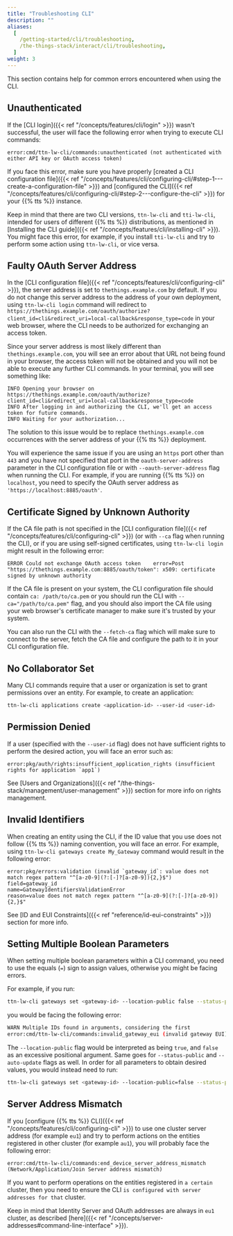 ```yaml
---
title: "Troubleshooting CLI"
description: ""
aliases:
  [
    /getting-started/cli/troubleshooting,
    /the-things-stack/interact/cli/troubleshooting,
  ]
weight: 3
---
```


This section contains help for common errors encountered when using the CLI.

<!--more-->

## Unauthenticated

If the [CLI login]({{< ref "/concepts/features/cli/login" >}}) wasn't successful, the user will face the following error when trying to execute CLI commands:

```
error:cmd/ttn-lw-cli/commands:unauthenticated (not authenticated with either API key or OAuth access token)
```

If you face this error, make sure you have properly [created a CLI configuration file]({{< ref "/concepts/features/cli/configuring-cli/#step-1---create-a-configuration-file" >}}) and [configured the CLI]({{< ref "/concepts/features/cli/configuring-cli/#step-2---configure-the-cli" >}}) for your {{% tts %}} instance.

Keep in mind that there are two CLI versions, `ttn-lw-cli` and `tti-lw-cli`, intended for users of different {{% tts %}} distributions, as mentioned in [Installing the CLI guide]({{< ref "/concepts/features/cli/installing-cli" >}}). You might face this error, for example, if you install `tti-lw-cli` and try to perform some action using `ttn-lw-cli`, or vice versa.

## Faulty OAuth Server Address

In the [CLI configuration file]({{< ref "/concepts/features/cli/configuring-cli" >}}), the server address is set to `thethings.example.com` by default. If you do not change this server address to the address of your own deployment, using `ttn-lw-cli login` command will redirect to `https://thethings.example.com/oauth/authorize?client_id=cli&redirect_uri=local-callback&response_type=code` in your web browser, where the CLI needs to be authorized for exchanging an access token.

Since your server address is most likely different than `thethings.example.com`, you will see an error about that URL not being found in your browser, the access token will not be obtained and you will not be able to execute any further CLI commands. In your terminal, you will see something like:

```
INFO Opening your browser on https://thethings.example.com/oauth/authorize?client_id=cli&redirect_uri=local-callback&response_type=code
INFO After logging in and authorizing the CLI, we'll get an access token for future commands.
INFO Waiting for your authorization...
```

The solution to this issue would be to replace `thethings.example.com` occurrences with the server address of your {{% tts %}} deployment.

You will experience the same issue if you are using an `https` port other than `443` and you have not specified that port in the `oauth-server-address` parameter in the CLI configuration file or with `--oauth-server-address` flag when running the CLI. For example, if you are running {{% tts %}} on `localhost`, you need to specify the OAuth server address as `'https://localhost:8885/oauth'`.

## Certificate Signed by Unknown Authority

If the CA file path is not specified in the [CLI configuration file]({{< ref "/concepts/features/cli/configuring-cli" >}}) (or with `--ca` flag when running the CLI), or if you are using self-signed certificates, using `ttn-lw-cli login` might result in the following error:

```
ERROR Could not exchange OAuth access token    error=Post "https://thethings.example.com:8885/oauth/token": x509: certificate signed by unknown authority
```

If the CA file is present on your system, the CLI configuration file should contain `ca: /path/to/ca.pem` or you should run the CLI with `--ca="/path/to/ca.pem"` flag, and you should also import the CA file using your web browser's certificate manager to make sure it's trusted by your system.

You can also run the CLI with the `--fetch-ca` flag which will make sure to connect to the server, fetch the CA file and configure the path to it in your CLI configuration file.

## No Collaborator Set

Many CLI commands require that a user or organization is set to grant permissions over an entity. For example, to create an application:

```bash
ttn-lw-cli applications create <application-id> --user-id <user-id>
```

## Permission Denied

If a user (specified with the `--user-id` flag) does not have sufficient rights to perform the desired action, you will face an error such as:

```
error:pkg/auth/rights:insufficient_application_rights (insufficient rights for application `app1`)
```

See [Users and Organizations]({{< ref "/the-things-stack/management/user-management" >}}) section for more info on rights management.

## Invalid Identifiers

When creating an entity using the CLI, if the ID value that you use does not follow {{% tts %}} naming convention, you will face an error. For example, using `ttn-lw-cli gateways create My_Gateway` command would result in the following error:

```
error:pkg/errors:validation (invalid `gateway_id`: value does not match regex pattern "^[a-z0-9](?:[-]?[a-z0-9]){2,}$")
field=gateway_id
name=GatewayIdentifiersValidationError
reason=value does not match regex pattern "^[a-z0-9](?:[-]?[a-z0-9]){2,}$"
```

See [ID and EUI Constraints]({{< ref "reference/id-eui-constraints" >}}) section for more info.

## Setting Multiple Boolean Parameters

When setting multiple boolean parameters within a CLI command, you need to use the equals (`=`) sign to assign values, otherwise you might be facing errors.

For example, if you run:

```bash
ttn-lw-cli gateways set <gateway-id> --location-public false --status-public false --auto-update true
```

you would be facing the following error:

```bash
WARN Multiple IDs found in arguments, considering the first
error:cmd/ttn-lw-cli/commands:invalid_gateway_eui (invalid gateway EUI)
```

The `--location-public` flag would be interpreted as being `true`, and `false` as an excessive positional argument. Same goes for `--status-public` and `--auto-update` flags as well. In order for all parameters to obtain desired values, you would instead need to run:

```bash
ttn-lw-cli gateways set <gateway-id> --location-public=false --status-public=false --auto-update=true
```

## Server Address Mismatch

If you [configure {{% tts %}} CLI]({{< ref "/concepts/features/cli/configuring-cli" >}}) to use one cluster server address (for example `eu1`) and try to perform actions on the entities registered in other cluster (for example `au1`), you will probably face the following error:

```
error:cmd/ttn-lw-cli/commands:end_device_server_address_mismatch (Network/Application/Join Server address mismatch)
```

If you want to perform operations on the entities registered in `a certain` cluster, then you need to ensure the CLI `is configured with server addresses for that` cluster.

Keep in mind that Identity Server and OAuth addresses are always in `eu1` cluster, as described [here]({{< ref "/concepts/server-addresses#command-line-interface" >}}).
